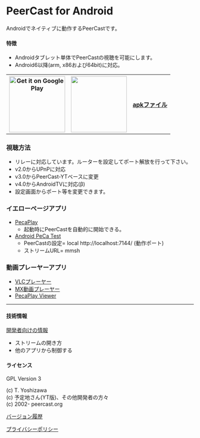 # PeerCast for Android

Androidでネイティブに動作するPeerCastです。

#### 特徴
 - Androidタブレット単体でPeerCastの視聴を可能にします。
 - Android6以降(arm, x86および64bit)に対応。
  
<table vlign="center" align="center">
 <tr>
  <th> <a href="https://play.google.com/store/apps/details?id=org.peercast.core&utm_source=global_co&utm_medium=prtnr&utm_content=Mar2515&utm_campaign=PartBadge&pcampaignid=MKT-AC-global-none-all-co-pr-py-PartBadges-Oct1515-1"><img alt="Get it on Google Play" src="https://play.google.com/intl/en_us/badges/images/apps/ja-play-badge-border.png" width="150" /></a> </th>
  <th> <a href="https://www.amazon.co.jp/gp/product/B09965V7JF"><img src="https://images-na.ssl-images-amazon.com/images/G/01/mobile-apps/devportal2/res/images/amazon-appstore-badge-jp-black.png" width="150" /></a>  </th>
  <th> 
   <a href="https://github.com/t-yoshi/peca-android/releases">apkファイル</a> </th>
 </tr>  
</table>
 
### 視聴方法
 * リレーに対応しています。ルーターを設定してポート解放を行って下さい。
 * v2.0からUPnPに対応
 * v3.0からPeerCast-YTベースに変更
 * v4.0からAndroidTVに対応(β)
 * 設定画面からポート等を変更できます。
 

### イエローページアプリ 
  * [PecaPlay](https://play.google.com/store/apps/details?id=org.peercast.pecaplay) 
    * 起動時にPeerCastを自動的に開始できる。
  * [Android PeCa Test](http://fukure.sakura.ne.jp/wordpress/archives/category/peercast)
    * PeerCastの設定= local http://localhost:7144/ (動作ポート)
    * ストリームURL= mmsh

### 動画プレーヤーアプリ
   * [VLCプレーヤー](https://play.google.com/store/apps/developer?id=Videolabs)
   * [MX動画プレーヤー](https://play.google.com/store/apps/developer?id=J2%20Interactive) 
   * [PecaPlay Viewer](https://play.google.com/store/apps/details?id=org.peercast.pecaviewer)

-----

#### 技術情報 
  [開発者向けの情報](https://github.com/t-yoshi/peca-android/wiki/Develop) 
   * ストリームの開き方 
   * 他のアプリから制御する 
  
#### ライセンス
   GPL Version 3

   (c) T. Yoshizawa  
   (c) 予定地さん(YT版)、その他開発者の方々   
   (c) 2002- peercast.org  
   
   [バージョン履歴](https://github.com/t-yoshi/peca-android/wiki/ChangeLog)

   [プライバシーポリシー](https://github.com/t-yoshi/peca-android/wiki/Policy)
